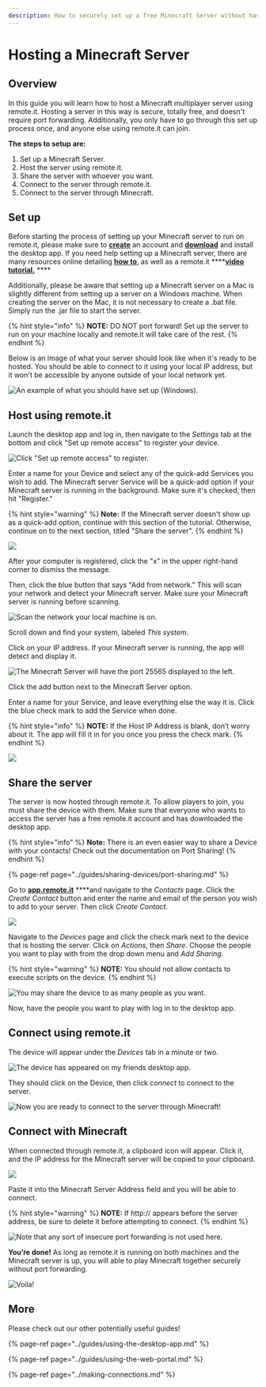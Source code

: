 ```yaml
---
description: How to securely set up a free Minecraft Server without having to port forward.
---
```


# Hosting a Minecraft Server

## Overview

In this guide you will learn how to host a Minecraft multiplayer server using remote.it. Hosting a server in this way is secure, totally free, and doesn't require port forwarding. Additionally, you only have to go through this set up process once, and anyone else using remote.it can join.

**The steps to setup are:**

1. Set up a Minecraft Server.
2. Host the server using remote.it.
3. Share the server with whoever you want.
4. Connect to the server through remote.it.
5. Connect to the server through Minecraft.

## Set up

Before starting the process of setting up your Minecraft server to run on remote.it, please make sure to [**create**](https://app.remote.it/auth/#/sign-up) an account and [**download**](https://downloads.remote.it/desktop/latest/remoteit-installer.exe) and install the desktop app. If you need help setting up a Minecraft server, there are many resources online detailing [**how to**](https://minecraft.gamepedia.com/Tutorials/Setting_up_a_server), as well as a remote.it ****[**video tutorial.**](https://www.youtube.com/watch?v=natSu296POg) ****

Additionally, please be aware that setting up a Minecraft server on a Mac is slightly different from setting up a server on a Windows machine. When creating the server on the Mac, it is not necessary to create a .bat file. Simply run the .jar file to start the server.

{% hint style="info" %}
**NOTE:** DO NOT port forward! Set up the server to run on your machine locally and remote.it will take care of the rest.
{% endhint %}

Below is an image of what your server should look like when it's ready to be hosted. You should be able to connect to it using your local IP address, but it won't be accessible by anyone outside of your local network yet.

![An example of what you should have set up \(Windows\).](../.gitbook/assets/1%20%285%29.png)

## Host using remote.it

Launch the desktop app and log in, then navigate to the _Settings_ tab at the bottom and click "Set up remote access" to register your device.

![Click &quot;Set up remote access&quot; to register.](../.gitbook/assets/set-up-remote-access.PNG)

Enter a name for your Device and select any of the quick-add Services you wish to add. The Minecraft server Service will be a quick-add option if your Minecraft server is running in the background. Make sure it's checked, then hit "Register."

{% hint style="warning" %}
**Note:** If the Minecraft server doesn't show up as a quick-add option, continue with this section of the tutorial. Otherwise, continue on to the next section, titled "Share the server".
{% endhint %}

![](../.gitbook/assets/adding-device.PNG)

After your computer is registered, click the "x" in the upper right-hand corner to dismiss the message.

Then, click the blue button that says "Add from network." This will scan your network and detect your Minecraft server. Make sure your Minecraft server is running before scanning. 

![Scan the network your local machine is on.](../.gitbook/assets/scanning.PNG)

Scroll down and find your system, labeled _This system_.

Click on your IP address. If your Minecraft server is running, the app will detect and display it.

![The Minecraft Server will have the port 25565 displayed to the left.](../.gitbook/assets/minecraft-service.PNG)

Click the add button next to the Minecraft Server option.

Enter a name for your Service, and leave everything else the way it is. Click the blue check mark to add the Service when done.

{% hint style="info" %}
**NOTE:** If the Host IP Address is blank, don’t worry about it. The app will fill it in for you once you press the check mark.
{% endhint %}

![](../.gitbook/assets/service-adding.PNG)

## Share the server

The server is now hosted through remote.it. To allow players to join, you must share the device with them. Make sure that everyone who wants to access the server has a free remote.it account and has downloaded the desktop app. 

{% hint style="info" %}
**Note:** There is an even easier way to share a Device with your contacts! Check out the documentation on Port Sharing!
{% endhint %}

{% page-ref page="../guides/sharing-devices/port-sharing.md" %}

Go to [**app.remote.it**](https://app.remote.it/auth/#/sign-in) ****and navigate to the _Contacts_ page. Click the _Create Contact_ button and enter the name and email of the person you wish to add to your server. Then click _Create Contact_. 

![](../.gitbook/assets/7%20%283%29.png)

Navigate to the _Devices_ page and click the check mark next to the device that is hosting the server. Click on _Actions_, then _Share_. Choose the people you want to play with from the drop down menu and _Add Sharing_.

{% hint style="warning" %}
**NOTE:** You should not allow contacts to execute scripts on the device.
{% endhint %}

![You may share the device to as many people as you want.](../.gitbook/assets/8%20%281%29.png)

Now, have the people you want to play with log in to the desktop app. 

## Connect using remote.it

The device will appear under the _Devices_ tab in a minute or two. 

![The device has appeared on my friends desktop app.](../.gitbook/assets/screen-shot-2020-04-30-at-4.56.39-pm.png)

They should click on the Device, then click _connect_ to connect to the server. 

![Now you are ready to connect to the server through Minecraft!](../.gitbook/assets/screen-shot-2020-04-30-at-4.56.45-pm.png)

## Connect with Minecraft

When connected through remote.it, a clipboard icon will appear. Click it, and the IP address for the Minecraft server will be copied to your clipboard. 

![](../.gitbook/assets/screen-shot-2020-04-30-at-4.56.55-pm.png)

Paste it into the Minecraft Server Address field and you will be able to connect.

{% hint style="warning" %}
**NOTE:** If http:// appears before the server address, be sure to delete it before attempting to connect.
{% endhint %}

![Note that any sort of insecure port forwarding is not used here.](../.gitbook/assets/screen-shot-2020-04-30-at-4.59.09-pm.png)

**You’re done!** As long as remote.it is running on both machines and the Minecraft server is up, you will able to play Minecraft together securely without port forwarding.

![Voila!](../.gitbook/assets/13%20%282%29.png)

## More

Please check out our other potentially useful guides!

{% page-ref page="../guides/using-the-desktop-app.md" %}

{% page-ref page="../guides/using-the-web-portal.md" %}

{% page-ref page="../making-connections.md" %}

